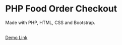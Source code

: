 # PHP Food Order Checkout

Made with PHP, HTML, CSS and Bootstrap.<br><br>

<a href="https://www.gychem.be/sites/food-order-checkout/">Demo Link</a>
